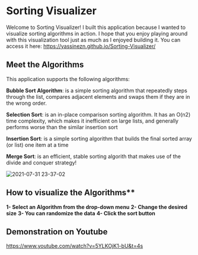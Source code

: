 # Sorting Visualizer
Welcome to Sorting Visualizer! I built this application because I wanted to visualize sorting algorithms in action. I hope that you enjoy playing around with this visualization tool just as much as I enjoyed building it. You can access it here: https://yassinezn.github.io/Sorting-Visualizer/

## Meet the Algorithms

This application supports the following algorithms: 

**Bubble Sort Algorithm**: is a simple sorting algorithm that repeatedly steps through the list, compares adjacent elements and swaps them if they are in the wrong order.

**Selection Sort**: is an in-place comparison sorting algorithm. It has an O(n2) time complexity, which makes it inefficient on large lists, and generally performs worse than the similar insertion sort

**Insertion Sort**: is a simple sorting algorithm that builds the final sorted array (or list) one item at a time

**Merge Sort**:  is an efficient, stable sorting algorith that makes use of the divide and conquer strategy!

![2021-07-31 23-37-02](https://user-images.githubusercontent.com/17102478/128741976-3a4db0e5-3af9-4c13-b2c9-a53aa58ed02c.gif)


## How to visualize the Algorithms**
**1- Select an Algorithm from the drop-down menu**
**2- Change the desired size**
**3- You can randomize the data**
**4- Click the sort button**

## Demonstration on Youtube
https://www.youtube.com/watch?v=5YLKOjK1-bU&t=4s


